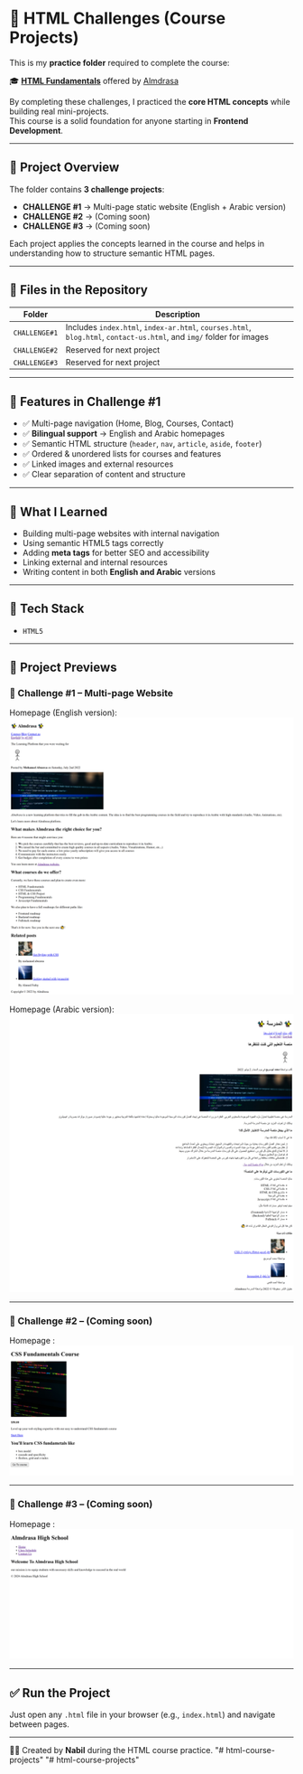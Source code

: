 # 📘 HTML Challenges (Course Projects)

This is my **practice folder** required to complete the course:

🎓 **[HTML Fundamentals](https://almdrasa.com/tracks/frontend-mern/courses/html-fundamentals/)** offered by [Almdrasa](https://almdrasa.com)

By completing these challenges, I practiced the **core HTML concepts** while building real mini-projects.  
This course is a solid foundation for anyone starting in **Frontend Development**.

---

## 🧠 Project Overview

The folder contains **3 challenge projects**:  

* **CHALLENGE #1** → Multi-page static website (English + Arabic version)  
* **CHALLENGE #2** → (Coming soon)  
* **CHALLENGE #3** → (Coming soon)  

Each project applies the concepts learned in the course and helps in understanding how to structure semantic HTML pages.

---

## 📂 Files in the Repository

| Folder         | Description |
| -------------- | ----------- |
| `CHALLENGE#1` | Includes `index.html`, `index-ar.html`, `courses.html`, `blog.html`, `contact-us.html`, and `img/` folder for images |
| `CHALLENGE#2` | Reserved for next project |
| `CHALLENGE#3` | Reserved for next project |

---

## 🚀 Features in Challenge #1

* ✅ Multi-page navigation (Home, Blog, Courses, Contact)  
* ✅ **Bilingual support** → English and Arabic homepages  
* ✅ Semantic HTML structure (`header`, `nav`, `article`, `aside`, `footer`)  
* ✅ Ordered & unordered lists for courses and features  
* ✅ Linked images and external resources  
* ✅ Clear separation of content and structure  

---

## 🎯 What I Learned

* Building multi-page websites with internal navigation  
* Using semantic HTML5 tags correctly  
* Adding **meta tags** for better SEO and accessibility  
* Linking external and internal resources  
* Writing content in both **English and Arabic** versions  

---

## 🧰 Tech Stack

* `HTML5`

---

## 📸 Project Previews

### 🔹 Challenge #1 – Multi-page Website
Homepage (English version):  
![Challenge 1 Preview ER](preview/first-project-english-version.png)

Homepage (Arabic version):  
![Challenge 1 Preview AR](preview/first-project-arabic-version.png)

---

### 🔹 Challenge #2 – (Coming soon)
Homepage :  
![Challenge 2 Preview](preview/second-project.png)

---

### 🔹 Challenge #3 – (Coming soon)
Homepage :  
![Challenge 3 Preview](preview/third-project.png)

---

## ✅ Run the Project

Just open any `.html` file in your browser (e.g., `index.html`) and navigate between pages.  

---

👨‍💻 Created by **Nabil** during the HTML course practice.
"# html-course-projects" 
"# html-course-projects" 
